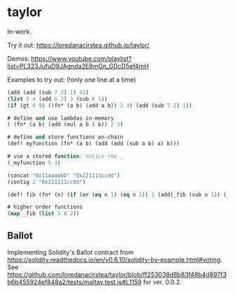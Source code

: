 # taylor

In-work.

Try it out: https://loredanacirstea.github.io/taylor/

Demos: https://www.youtube.com/playlist?list=PL323JufuD9JAgnda2E8mGn_GDcD5ef4mH

Examples to try out: (!only one line at a time)

```lisp
(add (add (sub 7 2) 1) 41)
(list 5 4 (add 6 2) 3 (sub 6 1))
(if (gt 4 9) ((fn* (a b) (add a b)) 2 3) (add (sub 7 2) 1))

# define and use lambdas in-memory
( (fn* (a b) (add (mul a b ) b)) 2 3)

# define and store functions on-chain
(def! myfunction (fn* (a b) (add (add (sub a b) a) b)))

# use a stored function; notice the _
(_myfunction 5 3)

(concat "0x11aaaabb" "0x221111ccdd")
(contig 2 "0x221111ccdd")

(def! fib (fn* (n) (if (or (eq n 1) (eq n 2)) 1 (add(_fib (sub n 1)) (_fib (sub n 2)) ) )))

# higher order functions
(map _fib (list 5 8 2))
```

## Ballot 

Implementing Solidity's Ballot contract from https://solidity.readthedocs.io/en/v0.6.10/solidity-by-example.html#voting. See https://github.com/loredanacirstea/taylor/blob/ff253038d8b83f48b4d897f3b6b455924ef848a2/tests/maltay.test.js#L1159 for ver. 0.0.2.



